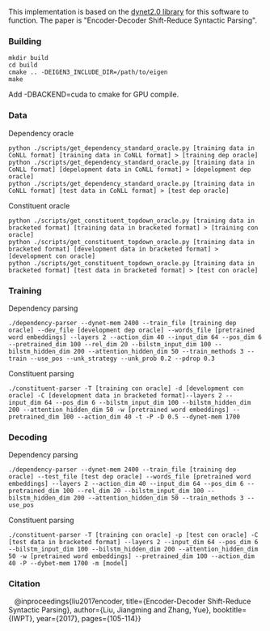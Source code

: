 This implementation is based on the [dynet2.0 library](https://github.com/clab/dynet) for this software to function. The paper is "Encoder-Decoder Shift-Reduce Syntactic Parsing".

### Building

    mkdir build
    cd build
    cmake .. -DEIGEN3_INCLUDE_DIR=/path/to/eigen
    make    

Add -DBACKEND=cuda to cmake for GPU compile. 

### Data

Dependency oracle

    python ./scripts/get_dependency_standard_oracle.py [training data in CoNLL format] [training data in CoNLL format] > [training dep oracle]
    python ./scripts/get_dependency_standard_oracle.py [training data in CoNLL format] [depelopment data in CoNLL format] > [depelopment dep oracle]
    python ./scripts/get_dependency_standard_oracle.py [training data in CoNLL format] [test data in CoNLL format] > [test dep oracle]

Constituent oracle

    python ./scripts/get_constituent_topdown_oracle.py [training data in bracketed format] [training data in bracketed format] > [training con oracle]
    python ./scripts/get_constituent_topdown_oracle.py [training data in bracketed format] [development data in bracketed format] > [development con oracle]
    python ./scripts/get_constituent_topdown_oracle.py [training data in bracketed format] [test data in bracketed format] > [test con oracle]
    
### Training

Dependency parsing

    ./dependency-parser --dynet-mem 2400 --train_file [training dep oracle] --dev_file [development dep oracle] --words_file [pretrained word embeddings] --layers 2 --action_dim 40 --input_dim 64 --pos_dim 6 --pretrained_dim 100 --rel_dim 20 --bilstm_input_dim 100 --bilstm_hidden_dim 200 --attention_hidden_dim 50 --train_methods 3 --train --use_pos --unk_strategy --unk_prob 0.2 --pdrop 0.3 

Constituent parsing

    ./constituent-parser -T [training con oracle] -d [development con oracle] -C [development data in bracketed format]--layers 2 --input_dim 64 --pos_dim 6 --bilstm_input_dim 100 --bilstm_hidden_dim 200 --attention_hidden_dim 50 -w [pretrained word embeddings] --pretrained_dim 100 --action_dim 40 -t -P -D 0.5 --dynet-mem 1700

### Decoding

Dependency parsing

    ./dependency-parser --dynet-mem 2400 --train_file [training dep oracle] --test_file [test dep oracle] --words_file [pretrained word embeddings] --layers 2 --action_dim 40 --input_dim 64 --pos_dim 6 --pretrained_dim 100 --rel_dim 20 --bilstm_input_dim 100 --bilstm_hidden_dim 200 --attention_hidden_dim 50 --train_methods 3 --use_pos

Constituent parsing

    ./constituent-parser -T [training con oracle] -p [test con oracle] -C [test data in bracketed format] --layers 2 --input_dim 64 --pos_dim 6 --bilstm_input_dim 100 --bilstm_hidden_dim 200 --attention_hidden_dim 50 -w [pretrained word embeddings] --pretrained_dim 100 --action_dim 40 -P --dybet-mem 1700 -m [model]

### Citation

    @inproceedings{liu2017encoder, 
        title={Encoder-Decoder Shift-Reduce Syntactic Parsing},
        author={Liu, Jiangming and Zhang, Yue},
        booktitle={IWPT},
        year={2017},
        pages={105-114}}
    
    


